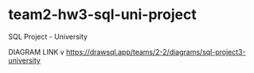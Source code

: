 # team2-hw3-sql-uni-project
SQL Project - University

DIAGRAM LINK
v
https://drawsql.app/teams/2-2/diagrams/sql-project3-university
